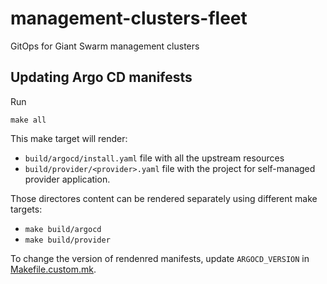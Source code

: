 # management-clusters-fleet
GitOps for Giant Swarm management clusters


## Updating Argo CD manifests

Run

```
make all
```

This make target will render:
  - `build/argocd/install.yaml` file with all the upstream resources
  - `build/provider/<provider>.yaml` file with the project for self-managed provider application.

Those directores content can be rendered separately using different make targets:
  - `make build/argocd`
  - `make build/provider`

To change the version of rendenred manifests, update `ARGOCD_VERSION` in [Makefile.custom.mk](Makefile.custom.mk).

